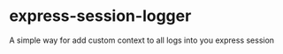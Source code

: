 # express-session-logger
  A simple way for add custom context to all logs into you express session
